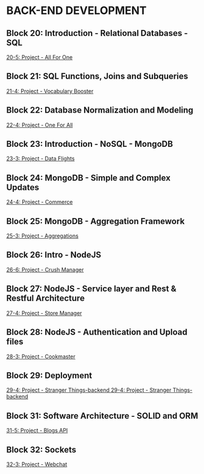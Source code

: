 # BACK-END DEVELOPMENT

## Block 20: Introduction - Relational Databases - SQL
[20-5: Project - All For One
](https://github.com/MariaAliceGuimaraes/TrybeProjects/tree/main/03_BACK-END%20DEVELOPMENT/20_5_sd-06-mysql-all-for-one)
## Block 21: SQL Functions, Joins and Subqueries
[21-4: Project - Vocabulary Booster
](https://github.com/MariaAliceGuimaraes/TrybeProjects/tree/main/03_BACK-END%20DEVELOPMENT/21_4_sd-06-mysql-vocabulary-booster)
## Block 22: Database Normalization and Modeling
[22-4: Project - One For All
](https://github.com/MariaAliceGuimaraes/TrybeProjects/tree/main/03_BACK-END%20DEVELOPMENT/22_4_sd-06-mysql-one-for-all)
## Block 23: Introduction - NoSQL - MongoDB
[23-3: Project - Data Flights
](https://github.com/MariaAliceGuimaraes/TrybeProjects/tree/main/03_BACK-END%20DEVELOPMENT/23_3_sd-06-mongodb-dataflights)
## Block 24: MongoDB - Simple and Complex Updates
[24-4: Project - Commerce
](https://github.com/MariaAliceGuimaraes/TrybeProjects/tree/main/03_BACK-END%20DEVELOPMENT/24_4_sd-06-mongodb-commerce)
## Block 25: MongoDB - Aggregation Framework
[25-3: Project - Aggregations
](https://github.com/MariaAliceGuimaraes/TrybeProjects/tree/main/03_BACK-END%20DEVELOPMENT/25_3_sd-06-mongodb-aggregations)
## Block 26: Intro - NodeJS
[26-6: Project - Crush Manager
](https://github.com/MariaAliceGuimaraes/TrybeProjects/tree/main/03_BACK-END%20DEVELOPMENT/26_6_sd-06-crush-manager)
## Block 27: NodeJS - Service layer and Rest & Restful Architecture
[27-4: Project - Store Manager
](https://github.com/MariaAliceGuimaraes/TrybeProjects/tree/main/03_BACK-END%20DEVELOPMENT/27_4_sd-06-store-manager)
## Block 28: NodeJS - Authentication and Upload files
[28-3: Project - Cookmaster
](https://github.com/MariaAliceGuimaraes/TrybeProjects/tree/main/03_BACK-END%20DEVELOPMENT/28_3_sd-06-cookmaster)
## Block 29: Deployment
[29-4: Project - Stranger Things-backend
](https://github.com/MariaAliceGuimaraes/TrybeProjects/tree/main/03_BACK-END%20DEVELOPMENT/29_4_sd-06-stranger-things-backend)
[29-4: Project - Stranger Things-backend
](https://github.com/MariaAliceGuimaraes/TrybeProjects/tree/main/03_BACK-END%20DEVELOPMENT/29_4_sd-06-stranger-things-frontend)
## Block 31: Software Architecture - SOLID and ORM
[31-5: Project - Blogs API
](https://github.com/MariaAliceGuimaraes/TrybeProjects/tree/main/03_BACK-END%20DEVELOPMENT/31_5_sd-06-project-blogs-api)
## Block 32: Sockets
[32-3: Project - Webchat
](https://github.com/MariaAliceGuimaraes/TrybeProjects/tree/main/03_BACK-END%20DEVELOPMENT/32_3_sd-06-project-webchat)


